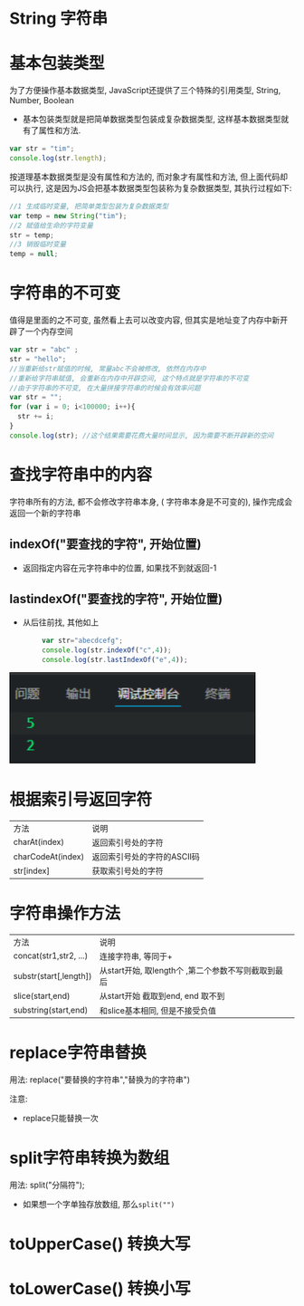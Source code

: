 # String 字符串

# 基本包装类型

为了方便操作基本数据类型, JavaScript还提供了三个特殊的引用类型,  String, Number, Boolean

* 基本包装类型就是把简单数据类型包装成复杂数据类型, 这样基本数据类型就有了属性和方法.

```JavaScript
var str = "tim";
console.log(str.length);
```

按道理基本数据类型是没有属性和方法的, 而对象才有属性和方法, 但上面代码却可以执行, 这是因为JS会把基本数据类型包装称为复杂数据类型, 其执行过程如下:

```JavaScript
//1 生成临时变量, 把简单类型包装为复杂数据类型
var temp = new String("tim");
//2 赋值给生命的字符变量
str = temp; 
//3 销毁临时变量
temp = null;
```

# 字符串的不可变

值得是里面的之不可变, 虽然看上去可以改变内容, 但其实是地址变了内存中新开辟了一个内存空间

```JavaScript
var str = "abc" ;
str = "hello";
//当重新给str赋值的时候, 常量abc不会被修改, 依然在内存中
//重新给字符串赋值, 会重新在内存中开辟空间, 这个特点就是字符串的不可变
//由于字符串的不可变, 在大量拼接字符串的时候会有效率问题
var str = "";
for (var i = 0; i<100000; i++){
  str += i;
} 
console.log(str); //这个结果需要花费大量时间显示, 因为需要不断开辟新的空间
```

# 查找字符串中的内容

字符串所有的方法, 都不会修改字符串本身, ( 字符串本身是不可变的), 操作完成会返回一个新的字符串

## indexOf("要查找的字符", 开始位置)

* 返回指定内容在元字符串中的位置, 如果找不到就返回-1

## lastindexOf("要查找的字符", 开始位置)

* 从后往前找, 其他如上

```JavaScript
        var str="abecdcefg";
        console.log(str.indexOf("c",4));
        console.log(str.lastIndexOf("e",4));
```

![Snipaste_2022-07-17_20-50-33.png](assets/Snipaste_2022-07-17_20-50-33-20220717205039-0stchrw.png)

# 根据索引号返回字符

|||
| -------------------| -----------------------------|
|方法|说明|
|charAt(index)|返回索引号处的字符|
|charCodeAt(index)|返回索引号处的字符的ASCII码|
|str[index]|获取索引号处的字符|

# 字符串操作方法

|||
| ------------------------| -----------------------------------------------------|
|方法|说明|
|concat(str1,str2, ...)|连接字符串, 等同于+|
|substr(start[,length])|从start开始, 取length个 ,第二个参数不写则截取到最后|
|slice(start,end)|从start开始 截取到end, end 取不到|
|substring(start,end)|和slice基本相同, 但是不接受负值|

# replace字符串替换

用法: replace("要替换的字符串","替换为的字符串")

注意:

* replace只能替换一次

# split字符串转换为数组

用法: split("分隔符");

* 如果想一个字单独存放数组, 那么`split("")`

# toUpperCase() 转换大写

# toLowerCase() 转换小写
